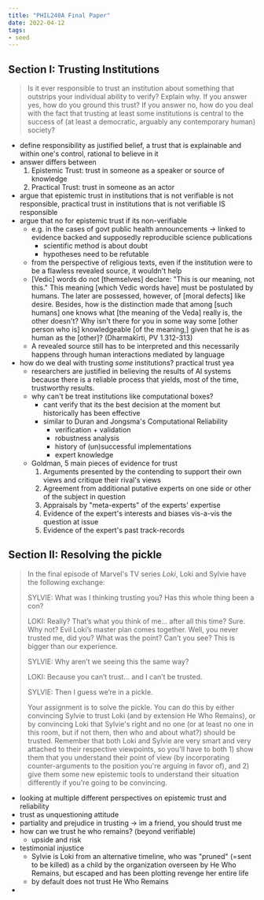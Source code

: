```yaml
---
title: "PHIL240A Final Paper"
date: 2022-04-12
tags:
- seed
---
```


## Section I: Trusting Institutions
> Is it ever responsible to trust an institution about something that outstrips your individual ability to verify? Explain why. If you answer yes, how do you ground this trust? If you answer no, how do you deal with the fact that trusting at least some institutions is central to the success of (at least a democratic, arguably any contemporary human) society?

- define responsibility as justified belief, a trust that is explainable and within one's control, rational to believe in it
- answer differs between
	1. Epistemic Trust: trust in someone as a speaker or source of knowledge
	2. Practical Trust: trust in someone as an actor
- argue that epistemic trust in institutions that is not verifiable is not responsible, practical trust in institutions that is not verifiable IS responsible
- argue that no for epistemic trust if its non-verifiable
	- e.g. in the cases of govt public health announcements -> linked to evidence backed and supposedly reproducible science publications
		- scientific method is about doubt
		- hypotheses need to be refutable
	- from the perspective of religious texts, even if the institution were to be a flawless revealed source, it wouldn't help
	- [Vedic] words do not [themselves] declare: "This is our meaning, not this." This meaning [which Vedic words have] must be postulated by humans. The later are possessed, however, of [moral defects] like desire. Besides, how is the distinction made that among [such humans] one knows what [the meaning of the Veda] really is, the other doesn't? Why isn't there for you in some way some [other person who is] knowledgeable [of the meaning,] given that he is as human as the [other]? (Dharmakīrti, PV 1.312-313)
	- A revealed source still has to be interpreted and this necessarily happens through human interactions mediated by language
- how do we deal with trusting *some* institutions? practical trust yea
	- researchers are justified in believing the results of AI systems because there is a reliable process that yields, most of the time, trustworthy results. 
	- why can't be treat institutions like computational boxes?
		- cant verify that its the best decision at the moment but historically has been effective
		- similar to Duran and Jongsma's Computational Reliability
			- verification + validation
			- robustness analysis
			- history of (un)successful implementations
			- expert knowledge
	- Goldman, 5 main pieces of evidence for trust
		1. Arguments presented by the contending to support their own views and critique their rival's views
		2. Agreement from additional putative experts on one side or other of the subject in question
		3. Appraisals by "meta-experts" of the experts' expertise
		4. Evidence of the expert's interests and biases vis-a-vis the question at issue
		5. Evidence of the expert's past track-records

## Section II: Resolving the pickle
> In the final episode of Marvel's TV series _Loki_, Loki and Sylvie have the following exchange:
> 
> SYLVIE: What was I thinking trusting you? Has this whole thing been a con?
> 
> LOKI: Really? That’s what you think of me… after all this time? Sure. Why not? Evil Loki’s master plan comes together. Well, you never trusted me, did you? What was the point? Can’t you see? This is bigger than our experience.
> 
> SYLVIE: Why aren’t we seeing this the same way?
> 
> LOKI: Because you can’t trust… and I can’t be trusted.
> 
> SYLVIE: Then I guess we’re in a pickle.
> 
> Your assignment is to solve the pickle. You can do this by either convincing Sylvie to trust Loki (and by extension He Who Remains), or by convincing Loki that Sylvie's right and no one (or at least no one in this room, but if not them, then who and about what?) should be trusted. Remember that both Loki and Sylvie are very smart and very attached to their respective viewpoints, so you'll have to both 1) show them that you understand their point of view (by incorporating counter-arguments to the position you're arguing in favor of), and 2) give them some new epistemic tools to understand their situation differently if you're going to be convincing.

- looking at multiple different perspectives on epistemic trust and reliability
- trust as unquestioning attitude
- partiality and prejudice in trusting -> im a friend, you should trust me
- how can we trust he who remains? (beyond verifiable)
	- upside and risk
- testimonial injustice
	- Sylvie is Loki from an alternative timeline, who was "pruned" (=sent to be killed) as a child by the organization overseen by He Who Remains, but escaped and has been plotting revenge her entire life
	- by default does not trust He Who Remains
- 